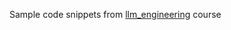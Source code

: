 Sample code snippets from [llm_engineering](https://www.udemy.com/course/llm-engineering-master-ai-and-large-language-models) course
